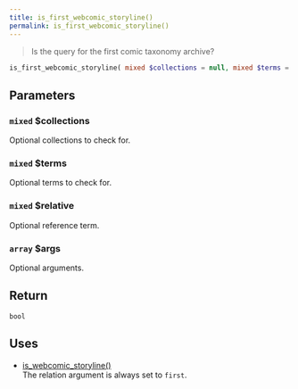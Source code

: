 ```yaml
---
title: is_first_webcomic_storyline()
permalink: is_first_webcomic_storyline()
---
```


> Is the query for the first comic taxonomy archive?

```php
is_first_webcomic_storyline( mixed $collections = null, mixed $terms = null, mixed $relative = null, array $args = [] ) : bool
```

## Parameters

### `mixed` $collections
Optional collections to check for.

### `mixed` $terms
Optional terms to check for.

### `mixed` $relative
Optional reference term.

### `array` $args
Optional arguments.

## Return

`bool`

## Uses
- [is_webcomic_storyline()](is_webcomic_storyline())  
The relation argument is always set to `first`.
